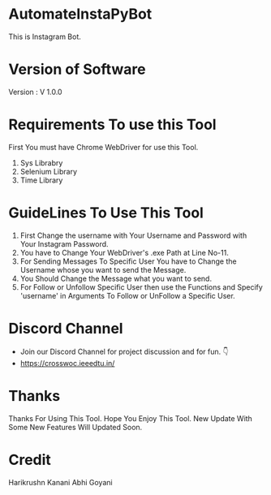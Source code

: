 # AutomateInstaPyBot
This is Instagram Bot.

# Version of Software
Version : V 1.0.0

# Requirements To use this Tool
First You must have Chrome WebDriver for use this Tool.
1. Sys Librabry
2. Selenium Library
3. Time Library

# GuideLines To Use This Tool
1. First Change the username with Your Username and Password with Your Instagram Password.
2. You have to Change Your WebDriver's .exe Path at Line No-11.
3. For Sending Messages To Specific User You have to Change the Username whose you want to send the Message.
4. You Should Change the Message what you want to send.
5. For Follow or Unfollow Specific User then use the Functions and Specify 'username' in Arguments To Follow or UnFollow a Specific User.

# Discord Channel
* Join our Discord Channel for project discussion and for fun. 👇
* https://crosswoc.ieeedtu.in/

# Thanks
Thanks For Using This Tool. Hope You Enjoy This Tool. New Update With Some New Features Will Updated Soon.

# Credit
Harikrushn Kanani
Abhi Goyani
